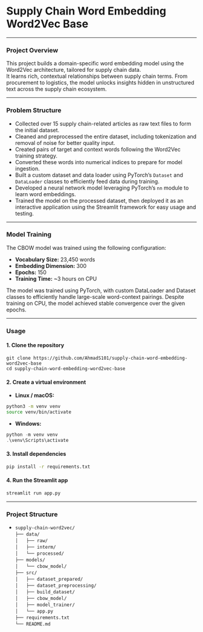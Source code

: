 # Supply Chain Word Embedding Word2Vec Base
---
### Project Overview

This project builds a domain-specific word embedding model using the Word2Vec architecture, tailored for supply chain data.  
It learns rich, contextual relationships between supply chain terms. From procurement to logistics, the model unlocks insights hidden in unstructured text across the supply chain ecosystem.


---
### Problem Structure
- Collected over 15 supply chain-related articles as raw text files to form the initial dataset.  
- Cleaned and preprocessed the entire dataset, including tokenization and removal of noise for better quality input.  
- Created pairs of target and context words following the Word2Vec training strategy.  
- Converted these words into numerical indices to prepare for model ingestion.  
- Built a custom dataset and data loader using PyTorch’s `Dataset` and `DataLoader` classes to efficiently feed data during training.  
- Developed a neural network model leveraging PyTorch’s `nn` module to learn word embeddings.  
- Trained the model on the processed dataset, then deployed it as an interactive application using the Streamlit framework for easy usage and testing.
  
---
### Model Training
The CBOW model was trained using the following configuration:
- **Vocabulary Size:** 23,450 words  
- **Embedding Dimension:** 300  
- **Epochs:** 150  
- **Training Time:** ~3 hours on CPU  

The model was trained using PyTorch, with custom DataLoader and Dataset classes to efficiently handle large-scale word-context pairings. Despite training on CPU, the model achieved stable convergence over the given epochs.

---
### Usage
#### 1. Clone the repository
```
git clone https://github.com/AhmadS101/supply-chain-word-embedding-word2vec-base
cd supply-chain-word-embedding-word2vec-base
```
#### 2. Create a virtual environment
- **Linux / macOS:**
```bash
python3 -m venv venv
source venv/bin/activate
```
- **Windows:**
```powershell
python -m venv venv
.\venv\Scripts\activate
```
#### 3. Install dependencies
```bash
pip install -r requirements.txt
```
#### 4. Run the Streamlit app
```python
streamlit run app.py
```
---
### Project Structure
- `supply-chain-word2vec/`  
`├── data/`  
`│   ├── raw/`  
`│   ├── interm/`  
`│   └── processed/`  
`├── models/`  
`│   └── cbow_model/`  
`├── src/`  
`│   ├── dataset_prepared/`  
`│   ├── dataset_preprocessing/`  
`│   ├── build_dataset/`  
`│   ├── cbow_model/`  
`│   ├── model_trainer/`  
`│   └── app.py`  
`├── requirements.txt`  
`└── README.md`
